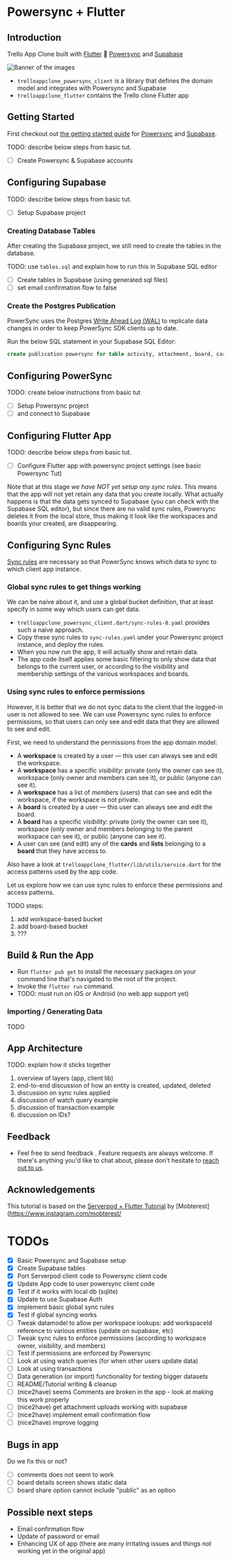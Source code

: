 # Powersync + Flutter

## Introduction

Trello App Clone built with [Flutter](https://flutter.dev/) :star2: [Powersync](https://powersync.co/) and [Supabase](https://supabase.io/)

![Banner of the images](showcase.png)

- `trelloappclone_powersync_client` is a library that defines the domain model and integrates with Powersync and Supabase
- `trelloappclone_flutter` contains the Trello clone Flutter app

## Getting Started

First checkout out [the getting started guide](https://docs.powersync.co/integration-guides/supabase-+-powersync) for [Powersync](https://powersync.co/) and [Supabase](https://supabase.io/).

TODO: describe below steps from basic tut.
- [ ] Create Powersync & Supabase accounts

## Configuring Supabase
TODO: describe below steps from basic tut.
- [ ] Setup Supabase project

### Creating Database Tables
After creating the Supabase project, we still need to create the tables in the database. 

TODO: use `tables.sql` and explain how to run this in Supabase SQL editor
 
- [ ] Create tables in Supabase (using generated sql files)
- [ ] set email confirmation flow to false

### Create the Postgres Publication

PowerSync uses the Postgres [Write Ahead Log (WAL)](https://www.postgresql.org/docs/current/wal-intro.html) to replicate data changes in order to keep PowerSync SDK clients up to date.

Run the below SQL statement in your Supabase SQL Editor:
```sql
create publication powersync for table activity, attachment, board, card, checklist, comment, listboard, member, trellouser, workspace;
```

## Configuring PowerSync

TODO: create below instructions from basic tut
- [ ] Setup Powersync project 
- [ ] and connect to Supabase

## Configuring Flutter App
TODO: describe below steps from basic tut.
- [ ] Configure Flutter app with powersync project settings (see basic Powersync Tut)

Note that at this stage _we have NOT yet setup any sync rules_. This means that the app will not yet retain any data that you create locally. What actually happens is that the data gets synced to Supabase (you can check with the Supabase SQL editor), but since there are no valid sync rules, Powersync deletes it from the local store, thus making it look like the workspaces and boards your created, are disappearing.

## Configuring Sync Rules
[Sync rules](https://docs.powersync.co/usage/sync-rules) are necessary so that PowerSync knows which data to sync to which client app instance.

### Global sync rules to get things working

We can be naive about it, and use a global bucket definition, that at least specify in some way which users can get data. 

- `trelloappclone_powersync_client.dart/sync-rules-0.yaml` provides such a naive approach. 
- Copy these sync rules to `sync-rules.yaml` under your Powersync project instance, and deploy the rules. 
- When you now run the app, it will actually show and retain data.
- The app code itself applies some basic filtering to only show data that belongs to the current user, or according to the visibility and membership settings of the various workspaces and boards.

### Using sync rules to enforce permissions
However, it is better that we do not sync data to the client that the logged-in user is not allowed to see. We can use Powersync sync rules to enforce permissions, so that users can only see and edit data that they are allowed to see and edit.

First, we need to understand the permissions from the app domain model:

- A **workspace** is created by a user — this user can always see and edit the workspace.
- A **workspace** has a specific *visibility*: private (only the owner can see it), workspace (only owner and members can see it), or public (anyone can see it).
- A **workspace** has a list of *members* (users) that can see and edit the workspace, if the workspace is not private.
- A **board** is created by a user — this user can always see and edit the board.
- A **board** has a specific *visibility*: private (only the owner can see it), workspace (only owner and members belonging to the parent workspace can see it), or public (anyone can see it).
- A user can see (and edit) any of the **cards** and **lists** belonging to a **board** that they have access to.

Also have a look at `trelloappclone_flutter/lib/utils/service.dart` for the access patterns used by the app code.

Let us explore how we can use sync rules to enforce these permissions and access patterns.

TODO steps:

1. add workspace-based bucket
1. add board-based bucket
1. ???


## Build & Run the App

- Run ``` flutter pub get ``` to install the necessary packages on your command line that's navigated to the root of the project.
- Invoke the ``` flutter run ``` command.
- TODO: must run on iOS or Android (no web app support yet)


### Importing / Generating Data

TODO

## App Architecture

TODO: explain how it sticks together

1. overview of layers (app, client lib)
2. end-to-end discussion of how an entity is created, updated, deleted
6. discussion on sync rules applied
3. discussion of watch query example
4. discussion of transaction example
5. discussion on IDs?

## Feedback

- Feel free to send feedback . Feature requests are always welcome. If there's anything you'd like to chat about, please don't hesitate to [reach out to us](https://docs.powersync.co/resources/contact-us).


## Acknowledgements

This tutorial is based on the [Serverpod + Flutter Tutorial](https://github.com/Mobterest/serverpod_flutter_tutorial) by [Mobterest](https://www.instagram.com/mobterest/

# TODOs

- [X] Basic Powersync and Supabase setup
- [X] Create Supabase tables
- [X] Port Serverpod client code to Powersync client code
- [X] Update App code to user powersync client code
- [X] Test if it works with local db (sqlite)
- [X] Update to use Supabase Auth
- [X] implement basic global sync rules
- [X] Test if global syncing works
- [ ] Tweak datamodel to allow per workspace lookups: add workspaceId reference to various entities (update on supabase, etc)
- [ ] Tweak sync rules to enforce permissions (according to workspace owner, visibility, and members)
- [ ] Test if permissions are enforced by Powersync
- [ ] Look at using watch queries (for when other users update data)
- [ ] Look at using transactions
- [ ] Data generation (or import) functionality for testing bigger datasets
- [ ] README/Tutorial writing & cleanup
- [ ] (nice2have) seems Comments are broken in the app - look at making this work properly
- [ ] (nice2have) get attachment uploads working with supabase
- [ ] (nice2have) implement email confirmation flow
- [ ] (nice2have) improve logging

## Bugs in app

Do we fix this or not?

- [ ] comments does not seem to work
- [ ] board details screen shows static data
- [ ] board share option cannot include "public" as an option

## Possible next steps

* Email confirmation flow
* Update of password or email
* Enhancing UX of app (there are many irritating issues and things not working yet in the original app)